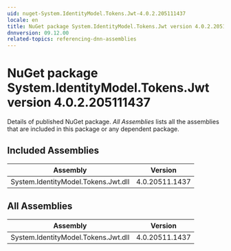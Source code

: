 ```yaml
---
uid: nuget-System.IdentityModel.Tokens.Jwt-4.0.2.205111437
locale: en
title: NuGet package System.IdentityModel.Tokens.Jwt version 4.0.2.205111437
dnnversion: 09.12.00
related-topics: referencing-dnn-assemblies
---
```


# NuGet package System.IdentityModel.Tokens.Jwt version 4.0.2.205111437
Details of published NuGet package.
*All Assemblies* lists all the assemblies that are included in this package or any dependent package.

## Included Assemblies

|Assembly|Version|
|---|---|
|System.IdentityModel.Tokens.Jwt.dll|4.0.20511.1437|

## All Assemblies

|Assembly|Version|
|---|---|
|System.IdentityModel.Tokens.Jwt.dll|4.0.20511.1437|

